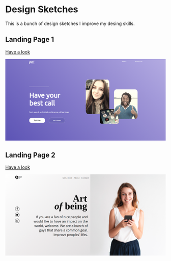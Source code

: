 # Design Sketches

This is a bunch of design sketches I improve my desing skills.

## Landing Page 1

[Have a look](https://ch-bu.github.io/design-sketches/landing-page1/)

![](./landing-page1/fullscreen.png)

## Landing Page 2

[Have a look](https://ch-bu.github.io/design-sketches/landing-page-2/)

![](./landing-page-2/desktop.png)